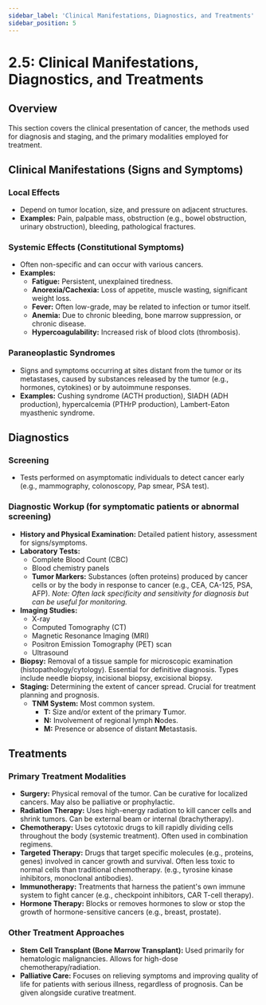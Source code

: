 ```yaml
---
sidebar_label: 'Clinical Manifestations, Diagnostics, and Treatments'
sidebar_position: 5
---
```


# 2.5: Clinical Manifestations, Diagnostics, and Treatments

## Overview
This section covers the clinical presentation of cancer, the methods used for diagnosis and staging, and the primary modalities employed for treatment.

## Clinical Manifestations (Signs and Symptoms)

### Local Effects
- Depend on tumor location, size, and pressure on adjacent structures.
- **Examples:** Pain, palpable mass, obstruction (e.g., bowel obstruction, urinary obstruction), bleeding, pathological fractures.

### Systemic Effects (Constitutional Symptoms)
- Often non-specific and can occur with various cancers.
- **Examples:**
    - **Fatigue:** Persistent, unexplained tiredness.
    - **Anorexia/Cachexia:** Loss of appetite, muscle wasting, significant weight loss.
    - **Fever:** Often low-grade, may be related to infection or tumor itself.
    - **Anemia:** Due to chronic bleeding, bone marrow suppression, or chronic disease.
    - **Hypercoagulability:** Increased risk of blood clots (thrombosis).

### Paraneoplastic Syndromes
- Signs and symptoms occurring at sites distant from the tumor or its metastases, caused by substances released by the tumor (e.g., hormones, cytokines) or by autoimmune responses.
- **Examples:** Cushing syndrome (ACTH production), SIADH (ADH production), hypercalcemia (PTHrP production), Lambert-Eaton myasthenic syndrome.

## Diagnostics

### Screening
- Tests performed on asymptomatic individuals to detect cancer early (e.g., mammography, colonoscopy, Pap smear, PSA test).

### Diagnostic Workup (for symptomatic patients or abnormal screening)
- **History and Physical Examination:** Detailed patient history, assessment for signs/symptoms.
- **Laboratory Tests:**
    - Complete Blood Count (CBC)
    - Blood chemistry panels
    - **Tumor Markers:** Substances (often proteins) produced by cancer cells or by the body in response to cancer (e.g., CEA, CA-125, PSA, AFP). *Note: Often lack specificity and sensitivity for diagnosis but can be useful for monitoring.*
- **Imaging Studies:**
    - X-ray
    - Computed Tomography (CT)
    - Magnetic Resonance Imaging (MRI)
    - Positron Emission Tomography (PET) scan
    - Ultrasound
- **Biopsy:** Removal of a tissue sample for microscopic examination (histopathology/cytology). Essential for definitive diagnosis. Types include needle biopsy, incisional biopsy, excisional biopsy.
- **Staging:** Determining the extent of cancer spread. Crucial for treatment planning and prognosis.
    - **TNM System:** Most common system.
        - **T:** Size and/or extent of the primary **T**umor.
        - **N:** Involvement of regional lymph **N**odes.
        - **M:** Presence or absence of distant **M**etastasis.

## Treatments

### Primary Treatment Modalities
- **Surgery:** Physical removal of the tumor. Can be curative for localized cancers. May also be palliative or prophylactic.
- **Radiation Therapy:** Uses high-energy radiation to kill cancer cells and shrink tumors. Can be external beam or internal (brachytherapy).
- **Chemotherapy:** Uses cytotoxic drugs to kill rapidly dividing cells throughout the body (systemic treatment). Often used in combination regimens.
- **Targeted Therapy:** Drugs that target specific molecules (e.g., proteins, genes) involved in cancer growth and survival. Often less toxic to normal cells than traditional chemotherapy. (e.g., tyrosine kinase inhibitors, monoclonal antibodies).
- **Immunotherapy:** Treatments that harness the patient's own immune system to fight cancer (e.g., checkpoint inhibitors, CAR T-cell therapy).
- **Hormone Therapy:** Blocks or removes hormones to slow or stop the growth of hormone-sensitive cancers (e.g., breast, prostate).

### Other Treatment Approaches
- **Stem Cell Transplant (Bone Marrow Transplant):** Used primarily for hematologic malignancies. Allows for high-dose chemotherapy/radiation.
- **Palliative Care:** Focuses on relieving symptoms and improving quality of life for patients with serious illness, regardless of prognosis. Can be given alongside curative treatment.
